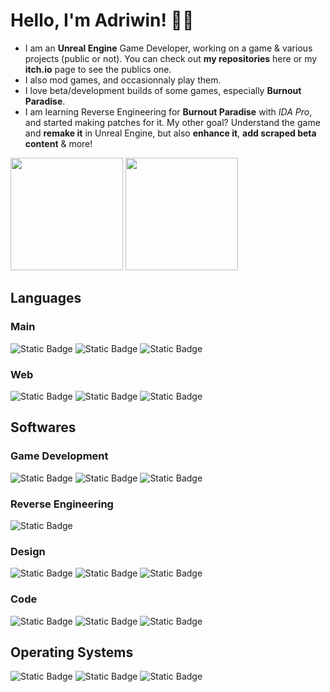 # Hello, I'm Adriwin! 👋🏼
- I am an **Unreal Engine** Game Developer, working on a game & various projects (public or not). You can check out **my repositories** here or my **itch.io** page to see the publics one.
- I also mod games, and occasionnaly play them.
- I love beta/development builds of some games, especially **Burnout Paradise**.
- I am learning Reverse Engineering for **Burnout Paradise** with *IDA Pro*, and started making patches for it. My other goal? Understand the game and **remake it** in Unreal Engine, but also **enhance it**, **add scraped beta content** & more!

<div>
    <img src="https://github-readme-stats.vercel.app/api?username=Adriwin06&show_icons=true&theme=synthwave" height="180">
    <img src="https://github-readme-stats.vercel.app/api/top-langs/?username=Adriwin06&langs_count=10&layout=compact&theme=synthwave" height="180">
</div>

## Languages
### Main
![Static Badge](https://img.shields.io/badge/C-00589c?style=for-the-badge&logo=c&logoColor=white)
![Static Badge](https://img.shields.io/badge/Python-2f6c9d?style=for-the-badge&logo=python&logoColor=ffdb4a)
![Static Badge](https://img.shields.io/badge/Bash-2a3238?style=for-the-badge&logo=gnubash&logoColor=white)
### Web
![Static Badge](https://img.shields.io/badge/HTML-e54c21?style=for-the-badge&logo=html5&logoColor=white)
![Static Badge](https://img.shields.io/badge/CSS-264de4?style=for-the-badge&logo=css3&logoColor=white)
![Static Badge](https://img.shields.io/badge/JavaScript-fedd22?style=for-the-badge&logo=javascript&logoColor=black)  

## Softwares
### Game Development
![Static Badge](https://img.shields.io/badge/Unreal%20Engine-ffffff?style=for-the-badge&logo=unreal-engine&logoColor=black)
![Static Badge](https://img.shields.io/badge/Blender-eb7700?style=for-the-badge&logo=blender&logoColor=white)
![Static Badge](https://img.shields.io/badge/Gaea-ffb800?style=for-the-badge&logo=quadspinner&logoColor=white)

### Reverse Engineering
![Static Badge](https://img.shields.io/badge/IDA%20Pro-e1164d?style=for-the-badge&logo=ida&logoColor=white)

### Design
![Static Badge](https://img.shields.io/badge/Figma-874fff?style=for-the-badge&logo=figma&logoColor=white)
![Static Badge](https://img.shields.io/badge/Adobe%20Illustrator-330000?style=for-the-badge&logo=adobe-illustrator&logoColor=white)
![Static Badge](https://img.shields.io/badge/Krita-f54ff4?style=for-the-badge&logo=krita&logoColor=white)

### Code
![Static Badge](https://img.shields.io/badge/Visual%20Studio%20Code-2578ac?style=for-the-badge&logo=visual-studio-code&logoColor=white)
![Static Badge](https://img.shields.io/badge/Sublime%20Text-f89820?style=for-the-badge&logo=sublime-text&logoColor=white)
![Static Badge](https://img.shields.io/badge/Visual%20Studio-7252aa?style=for-the-badge&logo=visual-studio&logoColor=white)

## Operating Systems
![Static Badge](https://img.shields.io/badge/Windows-38c1ff?style=for-the-badge&logo=windows-11&logoColor=white)
![Static Badge](https://img.shields.io/badge/Linux-FCC624?style=for-the-badge&logo=linux&logoColor=black)
![Static Badge](https://img.shields.io/badge/Android-30d780?style=for-the-badge&logo=android&logoColor=white)
